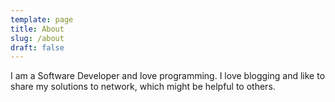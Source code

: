 ```yaml
---
template: page
title: About
slug: /about
draft: false
---
```

I am a Software Developer and love programming. I love blogging and like to share my solutions to network, which might be helpful to others.
